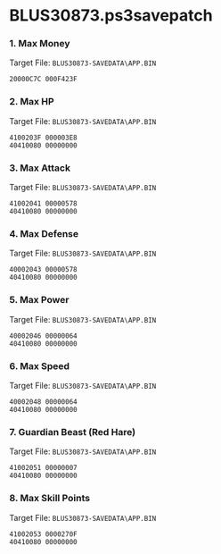 # BLUS30873.ps3savepatch

### 1. Max Money

Target File: `BLUS30873-SAVEDATA\APP.BIN`

```
20000C7C 000F423F
```

### 2. Max HP

Target File: `BLUS30873-SAVEDATA\APP.BIN`

```
4100203F 000003E8
40410080 00000000
```

### 3. Max Attack

Target File: `BLUS30873-SAVEDATA\APP.BIN`

```
41002041 00000578
40410080 00000000
```

### 4. Max Defense

Target File: `BLUS30873-SAVEDATA\APP.BIN`

```
40002043 00000578
40410080 00000000
```

### 5. Max Power

Target File: `BLUS30873-SAVEDATA\APP.BIN`

```
40002046 00000064
40410080 00000000
```

### 6. Max Speed

Target File: `BLUS30873-SAVEDATA\APP.BIN`

```
40002048 00000064
40410080 00000000
```

### 7. Guardian Beast (Red Hare)

Target File: `BLUS30873-SAVEDATA\APP.BIN`

```
41002051 00000007
40410080 00000000
```

### 8. Max Skill Points

Target File: `BLUS30873-SAVEDATA\APP.BIN`

```
41002053 0000270F
40410080 00000000
```

